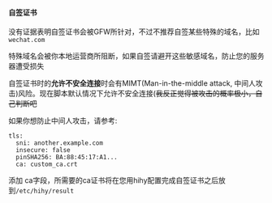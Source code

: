 #### 自签证书

没有证据表明自签证书会被GFW所针对，不过不推荐自签某些特殊的域名，比如 `wechat.com`

特殊域名会被你本地运营商所阻断，如果自签请避开这些敏感域名，防止您的服务器遭受损失

自签证书时的**允许不安全连接**时会有MIMT(Man-in-the-middle attack, 中间人攻击)风险。现在脚本默认情况下允许不安全连接(~~我反正觉得被攻击的概率极小，自己判断吧~~

如果你想防止中间人攻击，请参考:

```
tls:
  sni: another.example.com 
  insecure: false 
  pinSHA256: BA:88:45:17:A1... 
  ca: custom_ca.crt
```

添加 ca字段，所需要的ca证书将在您用hihy配置完成自签证书之后放到`/etc/hihy/result`
